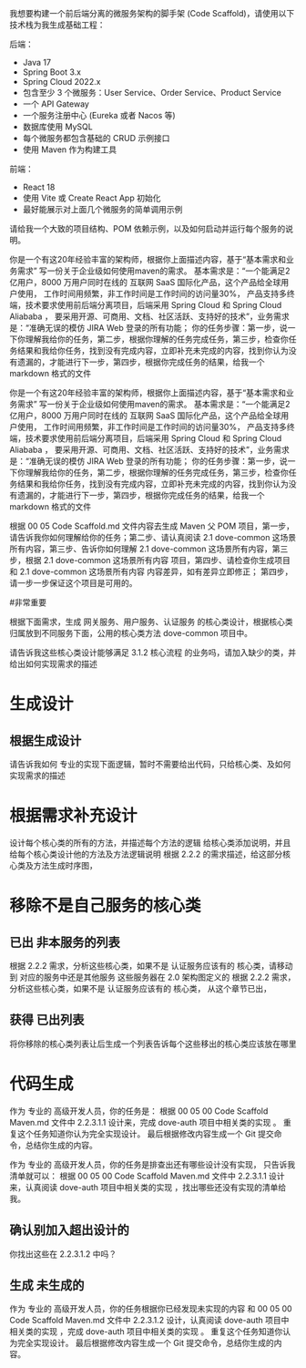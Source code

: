 我想要构建一个前后端分离的微服务架构的脚手架 (Code Scaffold)，请使用以下技术栈为我生成基础工程：

后端：
- Java 17
- Spring Boot 3.x
- Spring Cloud 2022.x
- 包含至少 3 个微服务：User Service、Order Service、Product Service
- 一个 API Gateway
- 一个服务注册中心 (Eureka 或者 Nacos 等)
- 数据库使用 MySQL
- 每个微服务都包含基础的 CRUD 示例接口
- 使用 Maven 作为构建工具

前端：
- React 18
- 使用 Vite 或 Create React App 初始化
- 最好能展示对上面几个微服务的简单调用示例

请给我一个大致的项目结构、POM 依赖示例，以及如何启动并运行每个服务的说明。


你是一个有这20年经验丰富的架构师，根据你上面描述内容，基于“基本需求和业务需求” 写一份关于企业级如何使用maven的需求。 基本需求是：“一个能满足2亿用户，8000 万用户同时在线的 互联网 SaaS 国际化产品，这个产品给全球用户使用， 工作时间用频繁，非工作时间是工作时间的访问量30%， 产品支持多终端，技术要求使用前后端分离项目，后端采用 Spring Cloud 和 Spring Cloud Aliababa ， 要采用开源、可商用、文档、社区活跃、支持好的技术”，业务需求是：“准确无误的模仿 JIRA Web 登录的所有功能； 你的任务步骤：第一步，说一下你理解我给你的任务，第二步，根据你理解的任务完成任务，第三步，检查你任务结果和我给你任务，找到没有完成内容，立即补充未完成的内容，找到你认为没有遗漏的，才能进行下一步，第四步，根据你完成任务的结果，给我一个 markdown 格式的文件


你是一个有这20年经验丰富的架构师，根据你上面描述内容，基于“基本需求和业务需求” 写一份关于企业级如何使用maven的需求。 基本需求是：“一个能满足2亿用户，8000 万用户同时在线的 互联网 SaaS 国际化产品，这个产品给全球用户使用， 工作时间用频繁，非工作时间是工作时间的访问量30%， 产品支持多终端，技术要求使用前后端分离项目，后端采用 Spring Cloud 和 Spring Cloud Aliababa ， 要采用开源、可商用、文档、社区活跃、支持好的技术”，业务需求是：“准确无误的模仿 JIRA Web 登录的所有功能； 你的任务步骤：第一步，说一下你理解我给你的任务，第二步，根据你理解的任务完成任务，第三步，检查你任务结果和我给你任务，找到没有完成内容，立即补充未完成的内容，找到你认为没有遗漏的，才能进行下一步，第四步，根据你完成任务的结果，给我一个 markdown 格式的文件


根据 00 05 Code Scaffold.md 文件内容去生成 Maven 父 POM 项目，第一步，请告诉我你如何理解给你的任务；第二步、请认真阅读  2.1 dove-common  这场景所有内容，第三步、告诉你如何理解 2.1 dove-common  这场景所有内容，第三步，根据 2.1 dove-common 这场景所有内容 项目，第四步、请检查你生成项目和 2.1 dove-common  这场景所有内容 内容差异，如有差异立即修正； 第四步，请一步一步保证这个项目是可用的。



#非常重要

根据下面需求，生成 网关服务、用户服务、认证服务 的核心类设计，根据核心类归属放到不同服务下面，公用的核心类方法 dove-common 项目中。







请告诉我这些核心类设计能够满足 3.1.2 核心流程 的业务吗，请加入缺少的类，并给出如何实现需求的描述
# 生成设计
## 根据生成设计
请告诉我如何 专业的实现下面逻辑，暂时不需要给出代码，只给核心类、及如何实现需求的描述
# 根据需求补充设计
设计每个核心类的所有的方法，并描述每个方法的逻辑
给核心类添加说明，并且给每个核心类设计他的方法及方法逻辑说明
根据 2.2.2 的需求描述，给这部分核心类及方法生成时序图，



# 移除不是自己服务的核心类
## 已出 非本服务的列表
根据 2.2.2 需求，分析这些核心类，如果不是 认证服务应该有的 核心类，请移动到 对应的服务中还是其他服务  这些服务器在 2.0 架构图定义的 
根据 2.2.2 需求，分析这些核心类，如果不是 认证服务应该有的 核心类， 从这个章节已出，
## 获得 已出列表
将你移除的核心类列表让后生成一个列表告诉每个这些移出的核心类应该放在哪里



# 代码生成
作为 专业的 高级开发人员，你的任务是： 根据 00 05 00 Code Scaffold Maven.md 文件中 2.2.3.1.1 设计来，完成 dove-auth 项目中相关类的实现  。 重复这个任务知道你认为完全实现设计。 最后根据修改内容生成一个 Git 提交命令，总结你生成的内容。


作为 专业的 高级开发人员，你的任务是排查出还有哪些设计没有实现， 只告诉我清单就可以： 根据 00 05 00 Code Scaffold Maven.md 文件中 2.2.3.1.1 设计来，认真阅读 dove-auth 项目中相关类的实现  ，找出哪些还没有实现的清单给我。

## 确认别加入超出设计的
你找出这些在 2.2.3.1.2 中吗？

## 生成 未生成的
作为 专业的 高级开发人员，你的任务根据你已经发现未实现的内容 和 00 05 00 Code Scaffold Maven.md 文件中 2.2.3.1.2 设计，认真阅读 dove-auth 项目中相关类的实现  ，完成 dove-auth 项目中相关类的实现  。 重复这个任务知道你认为完全实现设计。 最后根据修改内容生成一个 Git 提交命令，总结你生成的内容。

